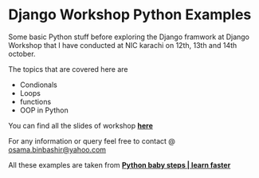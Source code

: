# Django Workshop Python Examples
Some basic Python stuff before exploring the Django framwork at Django Workshop that I have conducted at NIC karachi on 12th, 13th and 14th october.

The topics that are covered here are 
- Condionals
- Loops
- functions
- OOP in Python

You can find all the slides of workshop [**here**]()

For any information or query feel free to contact @ osama.binbashir@yahoo.com

All these examples are taken from [**Python baby steps | learn faster**](https://github.com/abdulmoizeng/python-baby-steps)
